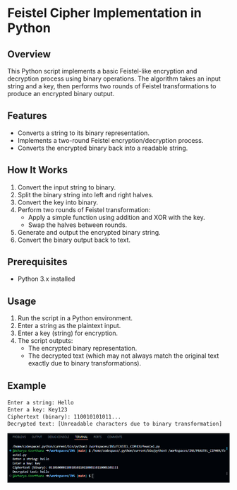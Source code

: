 # Feistel Cipher Implementation in Python

## Overview
This Python script implements a basic Feistel-like encryption and decryption process using binary operations. The algorithm takes an input string and a key, then performs two rounds of Feistel transformations to produce an encrypted binary output.

## Features
- Converts a string to its binary representation.
- Implements a two-round Feistel encryption/decryption process.
- Converts the encrypted binary back into a readable string.

## How It Works
1. Convert the input string to binary.
2. Split the binary string into left and right halves.
3. Convert the key into binary.
4. Perform two rounds of Feistel transformation:
   - Apply a simple function using addition and XOR with the key.
   - Swap the halves between rounds.
5. Generate and output the encrypted binary string.
6. Convert the binary output back to text.

## Prerequisites
- Python 3.x installed

## Usage
1. Run the script in a Python environment.
2. Enter a string as the plaintext input.
3. Enter a key (string) for encryption.
4. The script outputs:
   - The encrypted binary representation.
   - The decrypted text (which may not always match the original text exactly due to binary transformations).

## Example
```
Enter a string: Hello
Enter a key: Key123
Ciphertext (binary): 110010101011...
Decrypted text: [Unreadable characters due to binary transformation]
```

![alt text](image.png)
